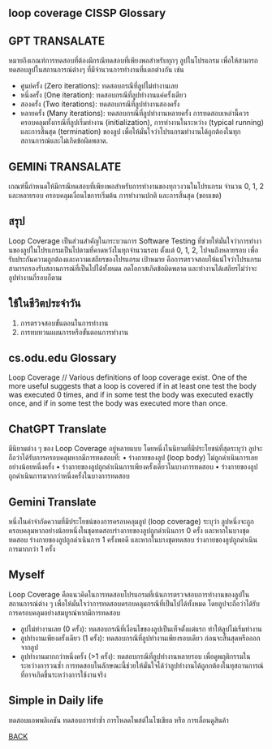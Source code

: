## loop coverage CISSP Glossary

## GPT TRANSALATE
หมายถึงเกณฑ์การทดสอบที่ต้องมีกรณีทดสอบที่เพียงพอสำหรับทุกๆ ลูปในโปรแกรม เพื่อให้สามารถทดสอบลูปในสถานการณ์ต่างๆ ที่มีจำนวนการทำงานที่แตกต่างกัน เช่น
- ศูนย์ครั้ง (Zero iterations): ทดสอบกรณีที่ลูปไม่ทำงานเลย
- หนึ่งครั้ง (One iteration): ทดสอบกรณีที่ลูปทำงานแค่ครั้งเดียว
- สองครั้ง (Two iterations): ทดสอบกรณีที่ลูปทำงานสองครั้ง
- หลายครั้ง (Many iterations): ทดสอบกรณีที่ลูปทำงานหลายครั้ง
การทดสอบเหล่านี้ควรครอบคลุมทั้งกรณีที่ลูปเริ่มทำงาน (initialization), การทำงานในระหว่าง (typical running) และการสิ้นสุด (termination) ของลูป เพื่อให้มั่นใจว่าโปรแกรมทำงานได้ถูกต้องในทุกสถานการณ์และไม่เกิดข้อผิดพลาด.

## GEMINi TRANSALATE
เกณฑ์นี้กำหนดให้มีกรณีทดสอบที่เพียงพอสำหรับการทำงานของทุกวงวนในโปรแกรม จำนวน 0, 1, 2 และหลายรอบ ครอบคลุมเงื่อนไขการเริ่มต้น การทำงานปกติ และการสิ้นสุด (ขอบเขต)

## สรุป
Loop Coverage เป็นส่วนสำคัญในกระบวนการ Software Testing ที่ช่วยให้มั่นใจว่าการทำงานของลูปในโปรแกรมเป็นไปตามที่คาดหวังในทุกจำนวนรอบ ตั้งแต่ 0, 1, 2, ไปจนถึงหลายรอบ เพื่อรับประกันความถูกต้องและความเสถียรของโปรแกรม เป้าหมาย คือการตรวจสอบให้แน่ใจว่าโปรแกรมสามารถรองรับสถานการณ์ที่เป็นไปได้ทั้งหมด ลดโอกาสเกิดข้อผิดพลาด และทำงานได้เสถียรไม่ว่าจะลูปทำงานกี่รอบก็ตาม 

## ใช้ในชีวิตประจำวัน
1. การตรวจสอบขั้นตอนในการทำงาน
2. การทบทวนแผนการหรือขั้นตอนการทำงาน

## cs.odu.edu Glossary
Loop Coverage // Various definitions of loop coverage exist.
One of the more useful suggests that a loop is covered if in at least one test the body was executed 0 times, and if in some test the body was executed exactly once, and if in some test the body was executed more than once.

## ChatGPT Translate 
มีนิยามต่าง ๆ ของ Loop Coverage อยู่หลายแบบ โดยหนึ่งในนิยามที่มีประโยชน์ที่สุดระบุว่า ลูปจะถือว่าได้รับการครอบคลุมหากมีการทดสอบที่:
	•	ร่างกายของลูป (loop body) ไม่ถูกดำเนินการเลยอย่างน้อยหนึ่งครั้ง
	•	ร่างกายของลูปถูกดำเนินการเพียงครั้งเดียวในบางการทดสอบ
	•	ร่างกายของลูปถูกดำเนินการมากกว่าหนึ่งครั้งในบางการทดสอบ

## Gemini Translate
หนึ่งในคำจำกัดความที่มีประโยชน์ของการครอบคลุมลูป (loop coverage) ระบุว่า ลูปหนึ่งจะถูกครอบคลุมหากอย่างน้อยหนึ่งในชุดทดสอบร่างกายของลูปถูกดำเนินการ 0 ครั้ง และหากในบางชุดทดสอบ ร่างกายของลูปถูกดำเนินการ 1 ครั้งพอดี และหากในบางชุดทดสอบ ร่างกายของลูปถูกดำเนินการมากกว่า 1 ครั้ง

## Myself 
Loop Coverage คือแนวคิดในการทดสอบโปรแกรมที่เน้นการตรวจสอบการทำงานของลูปในสถานการณ์ต่าง ๆ เพื่อให้มั่นใจว่าการทดสอบครอบคลุมกรณีที่เป็นไปได้ทั้งหมด โดยลูปจะถือว่าได้รับการครอบคลุมอย่างสมบูรณ์หากมีการทดสอบ 
- ลูปไม่ทำงานเลย (0 ครั้ง): ทดสอบกรณีที่เงื่อนไขของลูปเป็นเท็จตั้งแต่แรก ทำให้ลูปไม่เริ่มทำงาน
- ลูปทำงานเพียงครั้งเดียว (1 ครั้ง): ทดสอบกรณีที่ลูปทำงานเพียงรอบเดียว ก่อนจะสิ้นสุดหรือออกจากลูป
- ลูปทำงานมากกว่าหนึ่งครั้ง (>1 ครั้ง): ทดสอบกรณีที่ลูปทำงานหลายรอบ เพื่อดูพฤติกรรมในระหว่างการวนซ้ำ
การทดสอบในลักษณะนี้ช่วยให้มั่นใจได้ว่าลูปทำงานได้ถูกกต้องในทุสถานการณ์ที่อาจเกิดขึ้นระหว่างการใช้งานจริง
 
## Simple in Daily life
ทดสอบแอพพลิเคชัน ทดสอบการทำซ้ำ การโหลดโพสต์ในโซเชียล หรือ การเลื่อนดูสินค้า


[BACK](README.md)  
